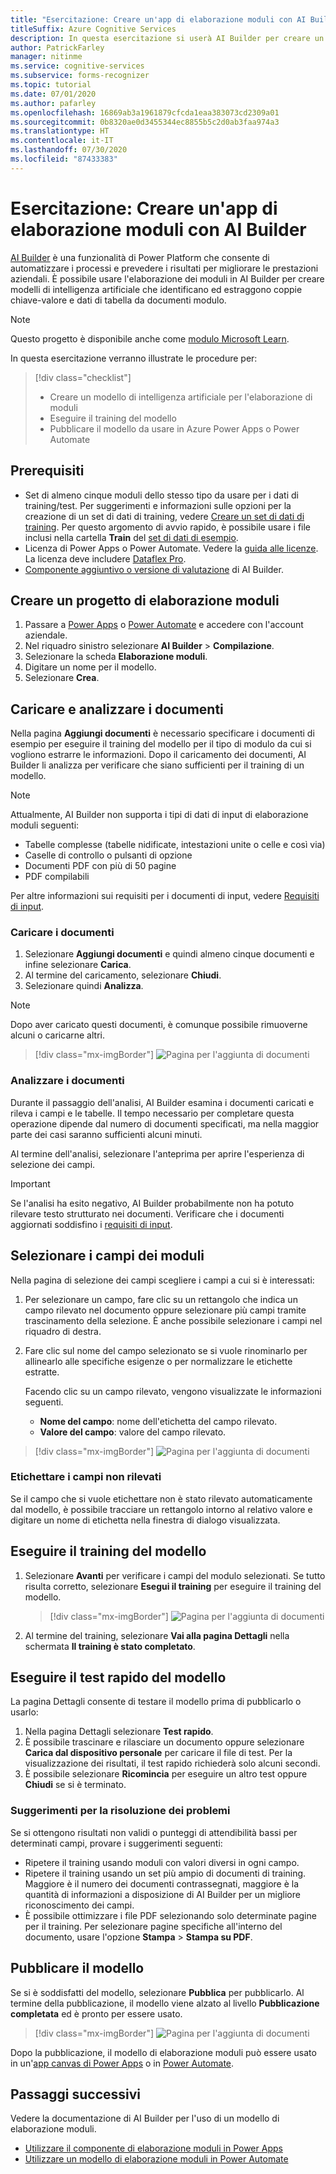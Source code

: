 ```yaml
---
title: "Esercitazione: Creare un'app di elaborazione moduli con AI Builder - Riconoscimento modulo"
titleSuffix: Azure Cognitive Services
description: In questa esercitazione si userà AI Builder per creare un'applicazione di elaborazione moduli ed eseguirne il training.
author: PatrickFarley
manager: nitinme
ms.service: cognitive-services
ms.subservice: forms-recognizer
ms.topic: tutorial
ms.date: 07/01/2020
ms.author: pafarley
ms.openlocfilehash: 16869ab3a1961879cfcda1eaa383073cd2309a01
ms.sourcegitcommit: 0b8320ae0d3455344ec8855b5c2d0ab3faa974a3
ms.translationtype: HT
ms.contentlocale: it-IT
ms.lasthandoff: 07/30/2020
ms.locfileid: "87433383"
---
```

# <a name="tutorial-create-a-form-processing-app-with-ai-builder"></a>Esercitazione: Creare un'app di elaborazione moduli con AI Builder

[AI Builder](https://docs.microsoft.com/ai-builder/overview) è una funzionalità di Power Platform che consente di automatizzare i processi e prevedere i risultati per migliorare le prestazioni aziendali. È possibile usare l'elaborazione dei moduli in AI Builder per creare modelli di intelligenza artificiale che identificano ed estraggono coppie chiave-valore e dati di tabella da documenti modulo.

> [!NOTE]
> Questo progetto è disponibile anche come [modulo Microsoft Learn](https://docs.microsoft.com/learn/modules/get-started-with-form-processing/).

In questa esercitazione verranno illustrate le procedure per:

> [!div class="checklist"]
> * Creare un modello di intelligenza artificiale per l'elaborazione di moduli
> * Eseguire il training del modello
> * Pubblicare il modello da usare in Azure Power Apps o Power Automate

## <a name="prerequisites"></a>Prerequisiti

* Set di almeno cinque moduli dello stesso tipo da usare per i dati di training/test. Per suggerimenti e informazioni sulle opzioni per la creazione di un set di dati di training, vedere [Creare un set di dati di training](./build-training-data-set.md). Per questo argomento di avvio rapido, è possibile usare i file inclusi nella cartella **Train** del [set di dati di esempio](https://go.microsoft.com/fwlink/?linkid=2128080).
* Licenza di Power Apps o Power Automate. Vedere la [guida alle licenze](https://go.microsoft.com/fwlink/?linkid=2085130). La licenza deve includere [Dataflex Pro](https://powerplatform.microsoft.com/en-us/common-data-service/).
* [Componente aggiuntivo o versione di valutazione](https://go.microsoft.com/fwlink/?LinkId=2113956&clcid=0x409) di AI Builder.


## <a name="create-a-form-processing-project"></a>Creare un progetto di elaborazione moduli

1. Passare a [Power Apps](https://make.powerapps.com/) o [Power Automate](https://flow.microsoft.com/signin) e accedere con l'account aziendale.
1. Nel riquadro sinistro selezionare **AI Builder** > **Compilazione**.
1. Selezionare la scheda **Elaborazione moduli**.
1. Digitare un nome per il modello.
1. Selezionare **Crea**.

## <a name="upload-and-analyze-documents"></a>Caricare e analizzare i documenti

Nella pagina **Aggiungi documenti** è necessario specificare i documenti di esempio per eseguire il training del modello per il tipo di modulo da cui si vogliono estrarre le informazioni. Dopo il caricamento dei documenti, AI Builder li analizza per verificare che siano sufficienti per il training di un modello.

> [!NOTE]
> Attualmente, AI Builder non supporta i tipi di dati di input di elaborazione moduli seguenti:
>
> - Tabelle complesse (tabelle nidificate, intestazioni unite o celle e così via)
> - Caselle di controllo o pulsanti di opzione
> - Documenti PDF con più di 50 pagine
> - PDF compilabili
>
> Per altre informazioni sui requisiti per i documenti di input, vedere [Requisiti di input](./overview.md#input-requirements).

### <a name="upload-your-documents"></a>Caricare i documenti

1. Selezionare **Aggiungi documenti** e quindi almeno cinque documenti e infine selezionare **Carica**.
1. Al termine del caricamento, selezionare **Chiudi**.
1. Selezionare quindi **Analizza**.

> [!NOTE] 
> Dopo aver caricato questi documenti, è comunque possibile rimuoverne alcuni o caricarne altri.

> [!div class="mx-imgBorder"]
> ![Pagina per l'aggiunta di documenti](./media/tutorial-ai-builder/add-documents-page.png)

### <a name="analyze-your-documents"></a>Analizzare i documenti

Durante il passaggio dell'analisi, AI Builder esamina i documenti caricati e rileva i campi e le tabelle. Il tempo necessario per completare questa operazione dipende dal numero di documenti specificati, ma nella maggior parte dei casi saranno sufficienti alcuni minuti.

Al termine dell'analisi, selezionare l'anteprima per aprire l'esperienza di selezione dei campi.

> [!IMPORTANT]
> Se l'analisi ha esito negativo, AI Builder probabilmente non ha potuto rilevare testo strutturato nei documenti. Verificare che i documenti aggiornati soddisfino i [requisiti di input](./overview.md#input-requirements).

## <a name="select-your-form-fields"></a>Selezionare i campi dei moduli

Nella pagina di selezione dei campi scegliere i campi a cui si è interessati:

1. Per selezionare un campo, fare clic su un rettangolo che indica un campo rilevato nel documento oppure selezionare più campi tramite trascinamento della selezione. È anche possibile selezionare i campi nel riquadro di destra.
1. Fare clic sul nome del campo selezionato se si vuole rinominarlo per allinearlo alle specifiche esigenze o per normalizzare le etichette estratte.

    Facendo clic su un campo rilevato, vengono visualizzate le informazioni seguenti.

    - **Nome del campo**: nome dell'etichetta del campo rilevato.
    - **Valore del campo**: valore del campo rilevato.

> [!div class="mx-imgBorder"]
> ![Pagina per l'aggiunta di documenti](./media/tutorial-ai-builder/select-fields-page.png)

### <a name="label-undetected-fields"></a>Etichettare i campi non rilevati

Se il campo che si vuole etichettare non è stato rilevato automaticamente dal modello, è possibile tracciare un rettangolo intorno al relativo valore e digitare un nome di etichetta nella finestra di dialogo visualizzata.

## <a name="train-your-model"></a>Eseguire il training del modello

1. Selezionare **Avanti** per verificare i campi del modulo selezionati. Se tutto risulta corretto, selezionare **Esegui il training** per eseguire il training del modello.

    > [!div class="mx-imgBorder"]
    > ![Pagina per l'aggiunta di documenti](./media/tutorial-ai-builder/summary-train-page.png)
1. Al termine del training, selezionare **Vai alla pagina Dettagli** nella schermata **Il training è stato completato**.
## <a name="quick-test-your-model"></a>Eseguire il test rapido del modello

La pagina Dettagli consente di testare il modello prima di pubblicarlo o usarlo:

1. Nella pagina Dettagli selezionare **Test rapido**.
2. È possibile trascinare e rilasciare un documento oppure selezionare **Carica dal dispositivo personale** per caricare il file di test. Per la visualizzazione dei risultati, il test rapido richiederà solo alcuni secondi.
3. È possibile selezionare **Ricomincia** per eseguire un altro test oppure **Chiudi** se si è terminato.

### <a name="troubleshooting-tips"></a>Suggerimenti per la risoluzione dei problemi

Se si ottengono risultati non validi o punteggi di attendibilità bassi per determinati campi, provare i suggerimenti seguenti:

- Ripetere il training usando moduli con valori diversi in ogni campo.
- Ripetere il training usando un set più ampio di documenti di training. Maggiore è il numero dei documenti contrassegnati, maggiore è la quantità di informazioni a disposizione di AI Builder per un migliore riconoscimento dei campi.
- È possibile ottimizzare i file PDF selezionando solo determinate pagine per il training. Per selezionare pagine specifiche all'interno del documento, usare l'opzione **Stampa** > **Stampa su PDF**.

## <a name="publish-your-model"></a>Pubblicare il modello

Se si è soddisfatti del modello, selezionare **Pubblica** per pubblicarlo. Al termine della pubblicazione, il modello viene alzato al livello **Pubblicazione completata** ed è pronto per essere usato.

> [!div class="mx-imgBorder"]
> ![Pagina per l'aggiunta di documenti](./media/tutorial-ai-builder/model-page.png)

Dopo la pubblicazione, il modello di elaborazione moduli può essere usato in un'[app canvas di Power Apps](https://docs.microsoft.com/ai-builder/form-processor-component-in-powerapps) o in [Power Automate](https://docs.microsoft.com/ai-builder/form-processing-model-in-flow).

## <a name="next-steps"></a>Passaggi successivi

Vedere la documentazione di AI Builder per l'uso di un modello di elaborazione moduli.

* [Utilizzare il componente di elaborazione moduli in Power Apps](https://docs.microsoft.com/ai-builder/form-processor-component-in-powerapps)
* [Utilizzare un modello di elaborazione moduli in Power Automate](https://docs.microsoft.com/ai-builder/form-processing-model-in-flow)